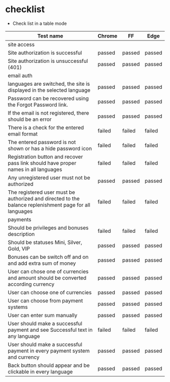 # checklist

* Check list in a table mode

| Test name                                                                             | Chrome | FF     | Edge   |
|---------------------------------------------------------------------------------------|--------|--------|--------|
| site access                                                                           |        |        |        |
| Site authorization is successful                                                      | passed | passed | passed |
| Site authorization is unsuccessful (401)                                              | passed | passed | passed |
| email auth                                                                            |        |        |        |
| languages are switched, the site is displayed in the selected language                | passed | passed | passed |
| Password can be recovered using the Forgot Password link.                             | passed | passed | passed |
| If the email is not registered, there should be an error                              | passed | passed | passed |
| There is a check for the entered email format                                         | failed | failed | failed |
| The entered password is not shown or has a hide password icon                         | failed | failed | failed |
| Registration button and recover pass link should have proper names in all languages                                            | failed | failed | failed |
| Any unregistered user must not be authorized                                          | passed | passed | passed |
| The registered user must be authorized and directed to the balance replenishment page for all languages | failed | failed | failed |
| payments                                                                              |        |        |        |
| Should be privileges and bonuses description                                          | failed | failed | failed |
| Should be statuses Mini, Silver, Gold, VIP                                            | passed | passed | passed |
| Bonuses can be switch off and on and add extra sum of money                           | passed | passed | passed |
| User can chose one of currencies and amount should be converted according currency    | passed | passed | passed |
| User can choose one of currencies                                                     | passed | passed | passed |
| User can choose from payment systems                                                  | passed | passed | passed |
| User can enter sum manually                                                           | passed | passed | passed |
| User should make a successful payment and see Successful text  in any language                                 | failed | failed | failed |
| User should make a successful payment in every payment system and currency            | passed | passed | passed |
| Back button should appear and be clickable in every language                                                       | passed | passed | passed |